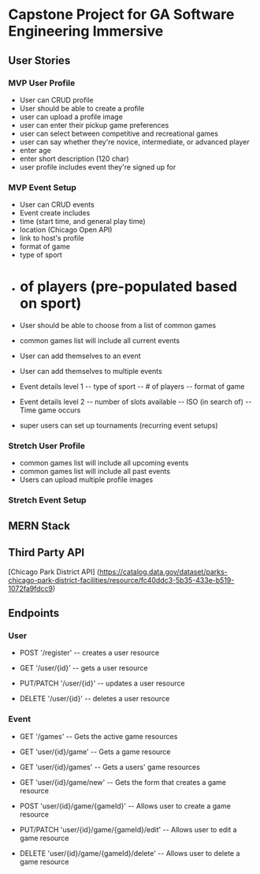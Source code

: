 # Capstone Project for GA Software Engineering Immersive

## User Stories
### MVP User Profile
- User can CRUD profile
- User should be able to create a profile
- user can upload a profile image
- user can enter their pickup game preferences
- user can select between competitive and recreational games
- user can say whether they're novice, intermediate, or advanced player
- enter age
- enter short description (120 char)
- user profile includes event they're signed up for 

### MVP Event Setup
- User can CRUD events
- Event create includes
- time (start time, and general play time)
- location (Chicago Open API) 
- link to host's profile
- format of game 
- type of sport
- # of players (pre-populated based on sport)

<!-- - User can choose whether they're (superuser) host or not  -->
- User should be able to choose from a list of common games
- common games list will include all current events
- User can add themselves to an event
- User can add themselves to multiple events



- Event details level 1
-- type of sport
-- # of players
-- format of game 

- Event details level 2
-- number of slots available
-- ISO (in search of) 
-- Time game occurs

- super users can set up tournaments (recurring event setups)

### Stretch User Profile
- common games list will include all upcoming events
- common games list will include all past events 
- Users can upload multiple profile images



### Stretch Event Setup


## MERN Stack

## Third Party API
[Chicago Park District API]
(https://catalog.data.gov/dataset/parks-chicago-park-district-facilities/resource/fc40ddc3-5b35-433e-b519-1072fa9fdcc9)

## Endpoints
### User 
- POST '/register'
-- creates a user resource

- GET '/user/{id}' 
-- gets a user resource

- PUT/PATCH '/user/{id}'
-- updates a user resource

- DELETE '/user/{id}'
-- deletes a user resource

### Event 

- GET '/games'
-- Gets the active game resources

- GET 'user/{id}/game'
-- Gets a game resource

- GET 'user/{id}/games'
-- Gets a users' game resources

- GET 'user/{id}/game/new'
-- Gets the form that creates a game resource

- POST 'user/{id}/game/{gameId}'
-- Allows user to create a game resource

- PUT/PATCH 'user/{id}/game/{gameId}/edit'
-- Allows user to edit a game resource

- DELETE 'user/{id}/game/{gameId}/delete'
-- Allows user to delete a game resource




